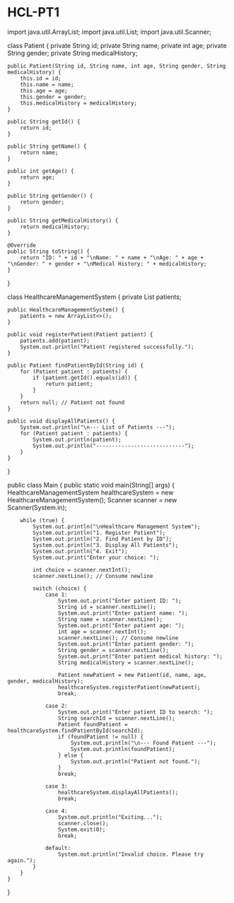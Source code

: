 # HCL-PT1
import java.util.ArrayList;
import java.util.List;
import java.util.Scanner;

class Patient {
    private String id;
    private String name;
    private int age;
    private String gender;
    private String medicalHistory;

    public Patient(String id, String name, int age, String gender, String medicalHistory) {
        this.id = id;
        this.name = name;
        this.age = age;
        this.gender = gender;
        this.medicalHistory = medicalHistory;
    }

    public String getId() {
        return id;
    }

    public String getName() {
        return name;
    }

    public int getAge() {
        return age;
    }

    public String getGender() {
        return gender;
    }

    public String getMedicalHistory() {
        return medicalHistory;
    }

    @Override
    public String toString() {
        return "ID: " + id + "\nName: " + name + "\nAge: " + age + "\nGender: " + gender + "\nMedical History: " + medicalHistory;
    }
}

class HealthcareManagementSystem {
    private List<Patient> patients;

    public HealthcareManagementSystem() {
        patients = new ArrayList<>();
    }

    public void registerPatient(Patient patient) {
        patients.add(patient);
        System.out.println("Patient registered successfully.");
    }

    public Patient findPatientById(String id) {
        for (Patient patient : patients) {
            if (patient.getId().equals(id)) {
                return patient;
            }
        }
        return null; // Patient not found
    }

    public void displayAllPatients() {
        System.out.println("\n--- List of Patients ---");
        for (Patient patient : patients) {
            System.out.println(patient);
            System.out.println("----------------------------");
        }
    }
}

public class Main {
    public static void main(String[] args) {
        HealthcareManagementSystem healthcareSystem = new HealthcareManagementSystem();
        Scanner scanner = new Scanner(System.in);

        while (true) {
            System.out.println("\nHealthcare Management System");
            System.out.println("1. Register Patient");
            System.out.println("2. Find Patient by ID");
            System.out.println("3. Display All Patients");
            System.out.println("4. Exit");
            System.out.print("Enter your choice: ");

            int choice = scanner.nextInt();
            scanner.nextLine(); // Consume newline

            switch (choice) {
                case 1:
                    System.out.print("Enter patient ID: ");
                    String id = scanner.nextLine();
                    System.out.print("Enter patient name: ");
                    String name = scanner.nextLine();
                    System.out.print("Enter patient age: ");
                    int age = scanner.nextInt();
                    scanner.nextLine(); // Consume newline
                    System.out.print("Enter patient gender: ");
                    String gender = scanner.nextLine();
                    System.out.print("Enter patient medical history: ");
                    String medicalHistory = scanner.nextLine();

                    Patient newPatient = new Patient(id, name, age, gender, medicalHistory);
                    healthcareSystem.registerPatient(newPatient);
                    break;

                case 2:
                    System.out.print("Enter patient ID to search: ");
                    String searchId = scanner.nextLine();
                    Patient foundPatient = healthcareSystem.findPatientById(searchId);
                    if (foundPatient != null) {
                        System.out.println("\n--- Found Patient ---");
                        System.out.println(foundPatient);
                    } else {
                        System.out.println("Patient not found.");
                    }
                    break;

                case 3:
                    healthcareSystem.displayAllPatients();
                    break;

                case 4:
                    System.out.println("Exiting...");
                    scanner.close();
                    System.exit(0);
                    break;

                default:
                    System.out.println("Invalid choice. Please try again.");
            }
        }
    }
}
